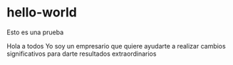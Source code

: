 # hello-world
Esto es una prueba

Hola a  todos Yo soy un empresario que quiere ayudarte a realizar cambios significativos 
para darte resultados extraordinarios
